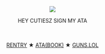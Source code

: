 

　<p align="center">![](https://komarev.com/ghpvc/?username=2ft-high&label=vote&color=E593AD)</p>

 

<p align="center">
HEY CUTIESZ SIGN MY ATA

　<p align="center">[RENTRY](https://rentry.co/flounde) ★ [ATA(BOOK)](https://floortub.atabook.org/) ★ [GUNS.LOL](https://guns.lol/2ft_high)</p> 
